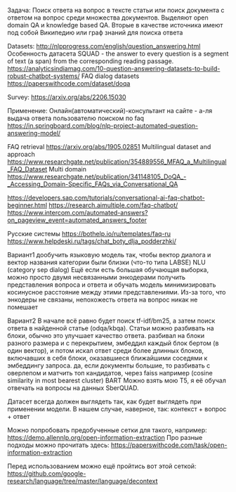 Задача:
Поиск ответа на вопрос в тексте статьи или поиск документа с ответом на вопрос среди множества документов. 
Выделяют open domain QA и knowledge based QA. Вторые в качестве источника имеют под собой Википедию или граф знаний для поиска ответа

Datasets:
http://nlpprogress.com/english/question_answering.html
Особенность датасета SQUAD - the answer to every question is a segment of text (a span) from the corresponding reading passage. 
https://analyticsindiamag.com/10-question-answering-datasets-to-build-robust-chatbot-systems/
FAQ dialog datasets https://paperswithcode.com/dataset/doqa

Survey:
https://arxiv.org/abs/2206.15030

Применение:
Онлайн(автоматический)-консультант на сайте - а-ля выдача ответа пользователю поиском по faq
https://in.springboard.com/blog/nlp-project-automated-question-answering-model/



FAQ retrieval https://arxiv.org/abs/1905.02851
Multilingual dataset and approach https://www.researchgate.net/publication/354889556_MFAQ_a_Multilingual_FAQ_Dataset
Multi domain https://www.researchgate.net/publication/341148105_DoQA_-_Accessing_Domain-Specific_FAQs_via_Conversational_QA


https://developers.sap.com/tutorials/conversational-ai-faq-chatbot-beginner.html
https://research.aimultiple.com/faq-chatbot/
https://www.intercom.com/automated-answers?on_pageview_event=automated_answers_footer

Русские системы
https://bothelp.io/ru/templates/faq-ru
https://www.helpdeski.ru/tags/chat_boty_dlja_podderzhki/


Вариант1
дообучить языковую модель так, чтобы  вектор диалога и вектор названия категории были близки (что-то типа LABSE)
NLU (category sep dialog)
Ещё если есть большая обучающая выборка, можно просто двумя несвязанными энкодерами получить представления вопроса и ответа и обучать модель минимизировать косинусное расстояние между этими представлениями. Из-за того, что энкодеры не связаны, непохожесть ответа на вопрос никак не помешает

Вариант2
В начале всё равно будет поиск tf-idf/bm25, а затем поиск ответа в найденной статье (odqa/kbqa). Статьи можно разбивать на блоки, обычно это улучшает качество ответа.
разбивал на блоки разного размера и с перекрытием, эмбеддил каждый блок бертом (в один вектор), и потом искал ответ среди более длинных блоков, включавших в себя блоки, оказавшиеся ближайшими соседями к эмбеддингу запроса.
да, если документы большие, то разбивать с оверлепом и матчить топ кандидатов, через faiss например (cosine similarity in most bearest cluster)
BART
Можно взять мою T5, я её обучал отвечать на вопросы на данных SberQUAD. 

Датасет всегда должен выглядеть так, как будет выглядеть при применении модели. 
В нашем случае, наверное, так: контекст + вопрос + ответ

Можно попробовать предобученные сетки для такого, например: https://demo.allennlp.org/open-information-extraction
Про разные подходы можно прочитать здесь:
https://paperswithcode.com/task/open-information-extraction

Перед использованием можно ещё пройтись вот этой сеткой: https://github.com/google-research/language/tree/master/language/decontext

